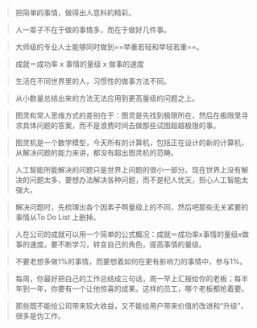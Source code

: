 > 把简单的事情，做得出人意料的精彩。

> 人一辈子不在于做的事情多，而在于做好几件事。

> 大师级的专业人士能够同时做到==举重若轻和举轻若重==。



> 成就＝成功率 x 事情的量级 x 做事的速度

> 生活在不同世界里的人，习惯性的做事方法不同。

>  从小数量总结出来的方法无法应用到更高量级的问题之上。

> 图灵和常人思维方式的差别在于：图灵是先找到极限所在，然后在极限里寻求具体问题的答案，而不是浪费时间去做那些试图超越极限的事。

> 图灵机是一个数学模型，今天所有的计算机，包括正在设计的新的计算机，从解决问题的能力来讲，都没有超出图灵机的范畴。

> 人工智能所能解决的问题只是世界上问题的很小一部分。现在世界上没有解决的问题太多，要想办法解决各种问题，而不是杞人忧天，担心人工智能太强大。

> 解决问题时，先梳理出各个因素子啊量级上的不同，然后吧那些无关紧要的事情从To Do List 上删掉。

> 人在公司的成就可以用一个简单的公式概况：成就＝成功率x事情的量级x做事的速度。要不断学习，转变自己的角色，提高事情的量级。

> 不要老想多做1%的事情，而要想着如何在更有影响力的事情中，参与1%。



> 每周，你最好把白己的工作总结成三句话，周一早上汇报给你的老板；每半年到一年，你要有一个让他惊喜的成果。这样的员工，哪个老板都抢着要。

> 那些既不能给公司带来较大收益，又不能给用户带来价值的改进和“升级”，很多是伪工作。